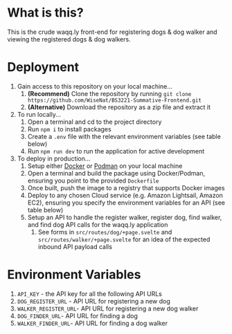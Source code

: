 # What is this?
This is the crude waqq.ly front-end for registering dogs & dog walker and viewing the registered dogs & dog walkers.

# Deployment
1. Gain access to this repository on your local machine...
    1. **(Recommend)** Clone the repository by running `git clone https://github.com/WiseNat/BS3221-Summative-Frontend.git`
    2. **(Alternative)** Download the repository as a zip file and extract it
3. To run locally...
    1. Open a terminal and cd to the project directory
    2. Run `npm i` to install packages
    3. Create a `.env` file with the relevant environment variables (see table below)
    4. Run `npm run dev` to run the application for active development
4. To deploy in production...
    1. Setup either [Docker](https://www.docker.com/) or [Podman](https://podman.io/) on your local machine
    2. Open a terminal and build the package using Docker/Podman, ensuring you point to the provided `Dockerfile`
    4. Once built, push the image to a registry that supports Docker images
    5. Deploy to any chosen Cloud service (e.g. Amazon Lightsail, Amazon EC2), ensuring you specify the environment variables for an API (see table below)
    7. Setup an API to handle the register walker, register dog, find walker, and find dog API calls for the waqq.ly application
        1. See forms in `src/routes/dog/+page.svelte` and `src/routes/walker/+page.svelte` for an idea of the expected inbound API payload calls

# Environment Variables
1. `API_KEY` - the API key for all the following API URLs
2. `DOG_REGISTER_URL` - API URL for registering a new dog
3. `WALKER_REGISTER_URL`- API URL for registering a new dog walker
4. `DOG_FINDER_URL`- API URL for finding a dog
5. `WALKER_FINDER_URL`- API URL for finding a dog walker
